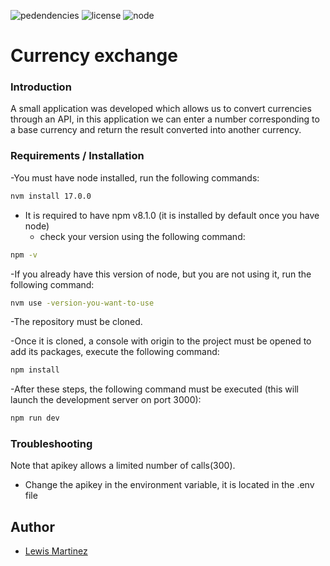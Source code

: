 ![pedendencies](https://img.shields.io/badge/dependencies-recent-brightgreen) ![license](https://img.shields.io/badge/license-MIT-green) ![node](https://img.shields.io/badge/node-%3E%3D17.0.0-brightgreen)

# Currency exchange

### Introduction

A small application was developed which allows us to convert currencies through an API, in this application we can enter a number corresponding to a base currency and return the result converted into another currency.

### Requirements / Installation

-You must have node installed, run the following commands:
```bash
nvm install 17.0.0
```

- It is required to have npm v8.1.0 (it is installed by default once you have node)
  * check your version using the  following command:
 ```bash
 npm -v
 ```

-If you already have this version of node, but you are not using it, run the following command:
```bash
nvm use -version-you-want-to-use
```

-The repository must be cloned.

-Once it is cloned, a console with origin to the project must be opened to add its packages, execute the following command:
 ```bash
 npm install
 ```

-After these steps, the following command must be executed (this will launch the development server on port 3000):
```bash
npm run dev
```

### Troubleshooting

Note that apikey allows a limited number of calls(300).
* Change the apikey in the environment variable, it is located in the .env file

## Author
- [Lewis Martinez](https://github.com/lewismartineza)
